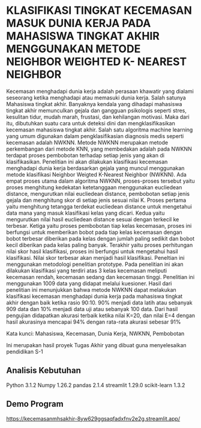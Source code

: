 KLASIFIKASI TINGKAT KECEMASAN MASUK DUNIA KERJA 
PADA MAHASISWA TINGKAT AKHIR MENGGUNAKAN 
METODE NEIGHBOR WEIGHTED K- NEAREST NEIGHBOR
========================
Kecemasan menghadapi dunia kerja adalah perasaan khawatir yang dialami seseorang ketika menghadapi atau memasuki dunia kerja. Salah satunya Mahasiswa tingkat akhir. Banyaknya kendala yang dihadapi mahasiswa tingkat akhir memunculkan gejala dan gangguan psikologis seperti stres, kesulitan tidur, mudah marah, frustasi, dan kehilangan motivasi. Maka dari itu, dibutuhkan suatu cara untuk deteksi dini dan mengklasifikasikan kecemasan mahasiswa tingkat akhir. Salah satu algoritma machine learning yang umum digunakan dalam pengklasifikasian diagnosis medis seperti kecemasan adalah NWKNN. Metode NWKNN merupakan metode perkembangan dari metode KNN, yang membedakan adalah pada NWKNN terdapat proses pembobotan terhadap setiap jenis yang akan di klasifikasikan. Penelitian ini akan dilakukan klasifikasi kecemasan menghadapi dunia kerja berdasarkan gejala yang muncul menggunakan metode klasifikasi Neighbor Weigted K-Nearest Neighbor (NWKNN). Ada empat proses utama dalam algoritma NWKNN, proses-proses tersebut yaitu proses menghitung kedekatan ketetanggaan menggunakan eucliedean distance, mengurutkan nilai eucliedean distance, pembobotan setiap jenis gejala dan menghitung skor di setiap jenis sesuai nilai K. Proses pertama yaitu menghitung tetangga terdekat eucliedean distance untuk mengetahui data mana yang masuk klasifikasi kelas yang dicari. Kedua yaitu mengurutkan nilai hasil eucliedean distance sesuai dengan terkecil ke terbesar. Ketiga yaitu proses pembobotan tiap kelas kecemasan, proses ini berfungsi untuk memberikan bobot pada tiap kelas kecemasan dengan bobot terbesar diberikan pada kelas dengan jumlah paling sedikit dan bobot kecil diberikan pada kelas paling banyak. Terakhir yaitu proses perhitungan nilai skor hasil klasifikasi, proses ini berfungsi untuk mengetahui hasil klasifikasi. Nilai skor terbesar akan menjadi hasil klasifikasi. Peneltian ini menggunakan metodologi penelitian prototype. Pada penelitian ini akan dilakukan klasifikasi yang terdiri atas 3 kelas kecemasan meliputi kecemasan rendah, kecemasan sedang dan kecemasan tinggi. Penelitian ini menggunakan 1009 data yang didapat melalui kuesioner. Hasil dari penelitian ini menunjukkan bahwa metode NWKNN dapat melakukan klasifikasi kecemasan menghadapi dunia kerja pada mahasiswa tingkat akhir dengan baik ketika rasio 90:10. 90% menjadi data latih atau sebanyak 909 data dan 10% menjadi data uji atau sebanyak 100 data. Dari hasil pengujian didapatkan akurasi terbaik ketika nilai K=20, dan nilai E=4 dengan hasil akurasinya mencapai 94% dengan rata-rata akurasi sebesar 91%

Kata kunci: Mahasiswa, Kecemasan, Dunia Kerja, NWKNN, Pembobotan

Ini merupakan hasil proyek Tugas Akhir yang dibuat guna menyelesaikan pendidikan S-1

Analisis Kebutuhan
------------------
Python 3.1.2
Numpy 1.26.2
pandas 2.1.4
streamlit 1.29.0
scikit-learn 1.3.2

Demo Program
------------
https://kecemasanmhsakhir-8yw629ggsaqfadxfnv2e2g.streamlit.app/
